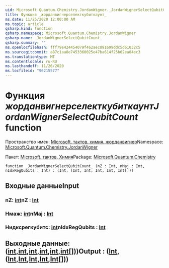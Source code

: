 ```yaml
---
uid: Microsoft.Quantum.Chemistry.JordanWigner._JordanWignerSelectQubitCount_
title: Функция _жорданвигнерселекткубиткаунт_
ms.date: 11/25/2020 12:00:00 AM
ms.topic: article
qsharp.kind: function
qsharp.namespace: Microsoft.Quantum.Chemistry.JordanWigner
qsharp.name: _JordanWignerSelectQubitCount_
qsharp.summary: ''
ms.openlocfilehash: fff79e424454079f462aec891699ddc5d61032c5
ms.sourcegitcommit: a87c1aa8e7453360025e47ba614f25b02ea84ec3
ms.translationtype: MT
ms.contentlocale: ru-RU
ms.lasthandoff: 11/26/2020
ms.locfileid: "96215577"
---
```

# <a name="_jordanwignerselectqubitcount_-function"></a><span data-ttu-id="c5376-102">Функция _жорданвигнерселекткубиткаунт_</span><span class="sxs-lookup"><span data-stu-id="c5376-102">_JordanWignerSelectQubitCount_ function</span></span>

<span data-ttu-id="c5376-103">Пространство имен: [Microsoft. тактов. химия. жорданвигнер](xref:Microsoft.Quantum.Chemistry.JordanWigner)</span><span class="sxs-lookup"><span data-stu-id="c5376-103">Namespace: [Microsoft.Quantum.Chemistry.JordanWigner](xref:Microsoft.Quantum.Chemistry.JordanWigner)</span></span>

<span data-ttu-id="c5376-104">Пакет: [Microsoft. тактов. Химия](https://nuget.org/packages/Microsoft.Quantum.Chemistry)</span><span class="sxs-lookup"><span data-stu-id="c5376-104">Package: [Microsoft.Quantum.Chemistry](https://nuget.org/packages/Microsoft.Quantum.Chemistry)</span></span>




```qsharp
function _JordanWignerSelectQubitCount_ (nZ : Int, nMaj : Int, nIdxRegQubits : Int) : (Int, (Int, Int, Int, Int, Int[]))
```


## <a name="input"></a><span data-ttu-id="c5376-105">Входные данные</span><span class="sxs-lookup"><span data-stu-id="c5376-105">Input</span></span>

### <a name="nz--int"></a><span data-ttu-id="c5376-106">nZ: [int](xref:microsoft.quantum.lang-ref.int)</span><span class="sxs-lookup"><span data-stu-id="c5376-106">nZ : [Int](xref:microsoft.quantum.lang-ref.int)</span></span>




### <a name="nmaj--int"></a><span data-ttu-id="c5376-107">Нмаж: [int](xref:microsoft.quantum.lang-ref.int)</span><span class="sxs-lookup"><span data-stu-id="c5376-107">nMaj : [Int](xref:microsoft.quantum.lang-ref.int)</span></span>




### <a name="nidxregqubits--int"></a><span data-ttu-id="c5376-108">Нидксрегкубитс: [int](xref:microsoft.quantum.lang-ref.int)</span><span class="sxs-lookup"><span data-stu-id="c5376-108">nIdxRegQubits : [Int](xref:microsoft.quantum.lang-ref.int)</span></span>





## <a name="output--intintintintintint"></a><span data-ttu-id="c5376-109">Выходные данные: ([int](xref:microsoft.quantum.lang-ref.int),[int](xref:microsoft.quantum.lang-ref.int),[int](xref:microsoft.quantum.lang-ref.int),[int](xref:microsoft.quantum.lang-ref.int),[int](xref:microsoft.quantum.lang-ref.int),[int](xref:microsoft.quantum.lang-ref.int)[]))</span><span class="sxs-lookup"><span data-stu-id="c5376-109">Output : ([Int](xref:microsoft.quantum.lang-ref.int),([Int](xref:microsoft.quantum.lang-ref.int),[Int](xref:microsoft.quantum.lang-ref.int),[Int](xref:microsoft.quantum.lang-ref.int),[Int](xref:microsoft.quantum.lang-ref.int),[Int](xref:microsoft.quantum.lang-ref.int)[]))</span></span>

